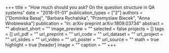 +++
title = "How much should you ask? On the question structure in QA systems"
date = "2018-01-01"
publication_types = ["2"]
authors = ["Dominika Basaj", "Barbara Rychalska", "Przemyslaw Biecek", "Anna Wroblewska"]
publication = "In: arXiv preprint arXiv:1809.03734"
abstract = ""
abstract_short = ""
image_preview = ""
selected = false
projects = []
tags = []
url_pdf = ""
url_preprint = ""
url_code = ""
url_dataset = ""
url_project = ""
url_slides = ""
url_video = ""
url_poster = ""
url_source = ""
math = true
highlight = true
[header]
image = ""
caption = ""
+++
